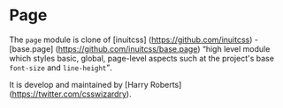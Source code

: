 # Page

The `page` module is clone of [inuitcss] (https://github.com/inuitcss) -
[base.page] (https://github.com/inuitcss/base.page) <q>high level module which
styles basic, global, page-level aspects such at the project's base `font-size` and
`line-height`</q>.

It is develop and maintained by [Harry Roberts] (https://twitter.com/csswizardry).
